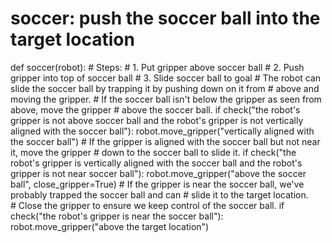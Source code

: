 # soccer: push the soccer ball into the target location
def soccer(robot):
    # Steps:
    #  1. Put gripper above soccer ball
    #  2. Push gripper into top of soccer ball
    #  3. Slide soccer ball to goal
    # The robot can slide the soccer ball by trapping it by pushing down on it from
    # above and moving the gripper.
    # If the soccer ball isn't below the gripper as seen from above, move the gripper
    # above the soccer ball.
    if check("the robot's gripper is not above soccer ball and the robot's gripper is not vertically aligned with the soccer ball"):
        robot.move_gripper("vertically aligned with the soccer ball")
    # If the gripper is aligned with the soccer ball but not near it, move the gripper
    # down to the soccer ball to slide it.
    if check("the robot's gripper is vertically aligned with the soccer ball and the robot's gripper is not near soccer ball"):
        robot.move_gripper("above the soccer ball", close_gripper=True)
    # If the gripper is near the soccer ball, we've probably trapped the soccer ball and can
    # slide it to the target location.  
    # Close the gripper to ensure we keep control of the soccer ball.
    if check("the robot's gripper is near the soccer ball"):
        robot.move_gripper("above the target location")